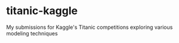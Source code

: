 # titanic-kaggle
My submissions for Kaggle's Titanic competitions exploring various modeling techniques
